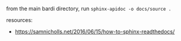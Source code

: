 from the main bardi directory, run `sphinx-apidoc -o docs/source .`

resources:
  - https://samnicholls.net/2016/06/15/how-to-sphinx-readthedocs/
